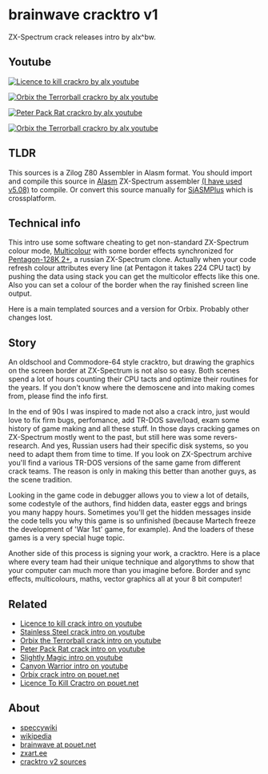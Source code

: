 # brainwave cracktro v1

ZX-Spectrum crack releases intro by alx^bw.

## Youtube

[![Licence to kill crackro by alx youtube](https://img.youtube.com/vi/OU9Jh86ISqQ/0.jpg)](https://www.youtube.com/watch?v=OU9Jh86ISqQ "Licence to kill cracktro by alx on youtube")

[![Orbix the Terrorball crackro by alx youtube](https://img.youtube.com/vi/K8a_T3HDUjM/0.jpg)](https://www.youtube.com/watch?v=K8a_T3HDUjM "Orbix crackro by alx on youtube")

[![Peter Pack Rat crackro by alx youtube](https://img.youtube.com/vi/N3lLnC3z4uA/0.jpg)](https://www.youtube.com/watch?v=N3lLnC3z4uA "Peter Pack Rat crackro by alx on youtube")

[![Orbix the Terrorball crackro by alx youtube](https://img.youtube.com/vi/K8a_T3HDUjM/0.jpg)](https://www.youtube.com/watch?v=K8a_T3HDUjM "Xeno crackro by alx on youtube")

## TLDR

This sources is a Zilog Z80 Assembler in Alasm format. You should import and compile this source in [Alasm](https://zxart.ee/rus/soft/tool/music/pro-tracker-alasm/qid:365628/) ZX-Spectrum assembler [(I have used v5.08)](https://speccy.info/ALASM) to compile. Or convert this source manually for [SjASMPlus](http://speccy.info/SjASMPlus) which is crossplatform.

## Technical info

This intro use some software cheating to get non-standard ZX-Spectrum colour mode, [Multicolour](http://speccy.info/%D0%9C%D1%83%D0%BB%D1%8C%D1%82%D0%B8%D0%BA%D0%BE%D0%BB%D0%BE%D1%80) with some border effects synchronized for [Pentagon-128K 2+](https://speccy.info/Pentagon), a russian ZX-Spectrum clone. Actually when your code refresh colour attributes every line (at Pentagon it takes 224 CPU tact) by pushing the data using stack you can get the multicolor effects like this one. Also you can set a colour of the border when the ray finished screen line output.

Here is a main templated sources and a version for Orbix. Probably other changes lost.

## Story

An oldschool and Commodore-64 style cracktro, but drawing the graphics on the screen border at ZX-Spectrum is not also so easy. Both scenes spend a lot of hours counting their CPU tacts and optimize their routines for the years.  If you don't know where the demoscene and into making comes from, please find the info first. 

In the end of 90s I was inspired to made not also a crack intro, just would love to fix firm bugs, perfomance, add TR-DOS save/load, exam some history of game making and all these stuff. In those days cracking games on ZX-Spectrum mostly went to the past, but still here was some revers-research. And yes, Russian users had their specific disk systems, so you need to adapt them from time to time. If you look on ZX-Spectrum archive you'll find a various TR-DOS versions of the same game from different crack teams. The reason is only in making this better than another guys, as the scene tradition.

Looking in the game code in debugger allows you to view a lot of details, some codestyle of the authors, find hidden data, easter eggs and brings you many happy hours. Sometimes you'll get the hidden messages inside the code tells you why this game is so unfinished (because Martech freeze the development of 'War 1st' game, for example). And the loaders of these games is a very special huge topic.

Another side of this process is signing your work, a cracktro. Here is a place where every team had their unique technique and algorythms to show that your computer can much more than you imagine before. Border and sync effects, multicolours, maths, vector graphics all at your 8 bit computer!

## Related

- [Licence to kill crack intro on youtube](https://www.youtube.com/watch?v=OU9Jh86ISqQ)
- [Stainless Steel crack intro on youtube](https://www.youtube.com/watch?v=hqgBG23cQwE)
- [Orbix the Terrorball crack intro on youtube](https://www.youtube.com/watch?v=K8a_T3HDUjM)
- [Peter Pack Rat crack intro on youtube](https://www.youtube.com/watch?v=N3lLnC3z4uA)
- [Slightly Magic intro on youtube](https://www.youtube.com/watch?v=OZDoOETyyX4)
- [Canyon Warrior intro on youtube](https://www.youtube.com/watch?v=hWiqpjRIXos)
- [Orbix crack intro on pouet.net](https://www.pouet.net/prod.php?which=89862)
- [Licence To Kill Cractro on pouet.net](https://www.pouet.net/prod.php?which=89863)

## About

- [speccywiki](http://speccy.info/Brainwave)
- [wikipedia](https://ru.wikipedia.org/wiki/Brainwave_team)
- [brainwave at pouet.net](https://www.pouet.net/groups.php?which=715)
- [zxart.ee](https://zxart.ee/)
- [cracktro v2 sources](https://github.com/alexanderbazhenoff/brainwave-cracktro-v2)

